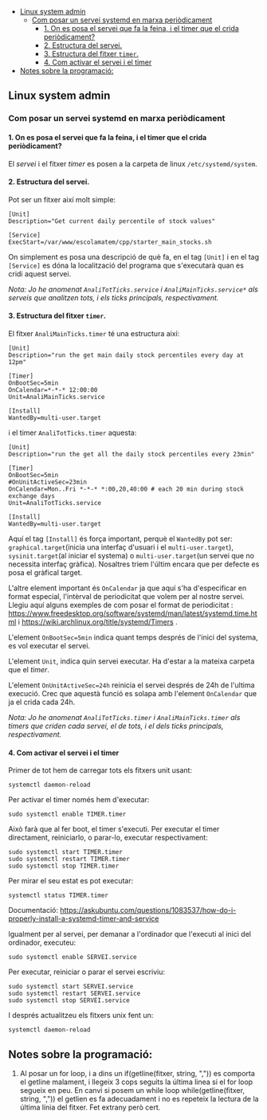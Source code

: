 - [Linux system admin](#linux-system-admin)
  - [Com posar un servei systemd en marxa periòdicament](#com-posar-un-servei-systemd-en-marxa-periòdicament)
    - [1. On es posa el servei que fa la feina, i el timer que el crida periòdicament?](#1-on-es-posa-el-servei-que-fa-la-feina-i-el-timer-que-el-crida-periòdicament)
    - [2. Estructura del servei.](#2-estructura-del-servei)
    - [3. Estructura del fitxer `timer`.](#3-estructura-del-fitxer-timer)
    - [4. Com activar el servei i el timer](#4-com-activar-el-servei-i-el-timer)
- [Notes sobre la programació:](#notes-sobre-la-programació)


## Linux system admin

### Com posar un servei systemd en marxa periòdicament

#### 1. On es posa el servei que fa la feina, i el timer que el crida periòdicament?

El *servei* i el fitxer *timer* es posen a la carpeta de linux `/etc/systemd/system`.

#### 2. Estructura del servei. 
Pot ser un fitxer així molt simple:
```
[Unit]
Description="Get current daily percentile of stock values"

[Service]
ExecStart=/var/www/escolamatem/cpp/starter_main_stocks.sh
```
On simplement es posa una descripció de què fa, en el tag `[Unit]` i en el tag `[Service]` es dóna la localització del programa que s'executarà quan es cridi aquest servei.

*Nota: Jo he anomenat `AnaliTotTicks.service` i `AnaliMainTicks.service*` als serveis que analitzen tots, i els ticks principals, respectivament.* 

#### 3. Estructura del fitxer `timer`. 
El fitxer `AnaliMainTicks.timer` té una estructura així:

```
[Unit]
Description="run the get main daily stock percentiles every day at 12pm"

[Timer]
OnBootSec=5min
OnCalendar=*-*-* 12:00:00
Unit=AnaliMainTicks.service

[Install]
WantedBy=multi-user.target
```

i el timer `AnaliTotTicks.timer` aquesta:

```
[Unit]
Description="run the get all the daily stock percentiles every 23min"

[Timer]
OnBootSec=5min
#OnUnitActiveSec=23min
OnCalendar=Mon..Fri *-*-* *:00,20,40:00 # each 20 min during stock exchange days
Unit=AnaliTotTicks.service

[Install]
WantedBy=multi-user.target
```


Aquí el tag `[Install]` és força important, perquè el `WantedBy` pot ser: `graphical.target`(inicia una interfaç d'usuari i el `multi-user.target`),  `sysinit.target`(al iniciar el systema) o `multi-user.target`(un servei que no necessita interfaç gràfica). Nosaltres triem l'últim encara que per defecte es posa el gràfical target.

L'altre element important és `OnCalendar` ja que aquí s'ha d'especificar en format especial, l'intèrval de periodicitat que volem per al nostre servei. Llegiu aquí alguns exemples de com posar el format de periodicitat : https://www.freedesktop.org/software/systemd/man/latest/systemd.time.html i https://wiki.archlinux.org/title/systemd/Timers .

L'element `OnBootSec=5min` indica quant temps després de l'inici del systema, es vol executar el servei.

L'element `Unit`, indica quin servei executar. Ha d'estar a la mateixa carpeta que el *timer*.
 
 L'element `OnUnitActiveSec=24h` reinicia el servei després de 24h de l'ultima execució. Crec que aquestà funció es solapa amb l'element `OnCalendar` que ja el crida cada 24h.

*Nota: Jo he anomenat `AnaliTotTicks.timer` i `AnaliMainTicks.timer` als timers que criden cada servei, el de tots, i el dels ticks principals, respectivament.*

#### 4. Com activar el servei i el timer

Primer de tot hem de carregar tots els fitxers unit usant:

```
systemctl daemon-reload
```

Per activar el timer només hem d'executar:

```
sudo systemctl enable TIMER.timer
```
Això farà que al fer boot, el timer s'executi.
Per executar el timer directament, reiniciarlo, o parar-lo, executar respectivament:
```
sudo systemctl start TIMER.timer
sudo systemctl restart TIMER.timer
sudo systemctl stop TIMER.timer
```
Per mirar el seu estat es pot executar:
``` 
systemctl status TIMER.timer
```

Documentació: https://askubuntu.com/questions/1083537/how-do-i-properly-install-a-systemd-timer-and-service

Igualment per al servei, per demanar a l'ordinador que l'executi al inici del ordinador, executeu:
```
sudo systemctl enable SERVEI.service
```
Per executar, reiniciar o parar el servei escriviu:
```
sudo systemctl start SERVEI.service
sudo systemctl restart SERVEI.service
sudo systemctl stop SERVEI.service
```
I després actualitzeu els fitxers unix fent un:
```
systemctl daemon-reload
```

## Notes sobre la programació:

1. Al posar un for loop, i a dins un if(getline(fitxer, string, ",")) es comporta el getline malament, i llegeix 3 cops seguits la última linea si el for loop segueix en peu. 
En canvi si posem un while loop while(getline(fitxer, string, ",")) el getlien es fa adecuadament i no es repeteix la lectura de la última línia del fitxer. Fet extrany però cert.
